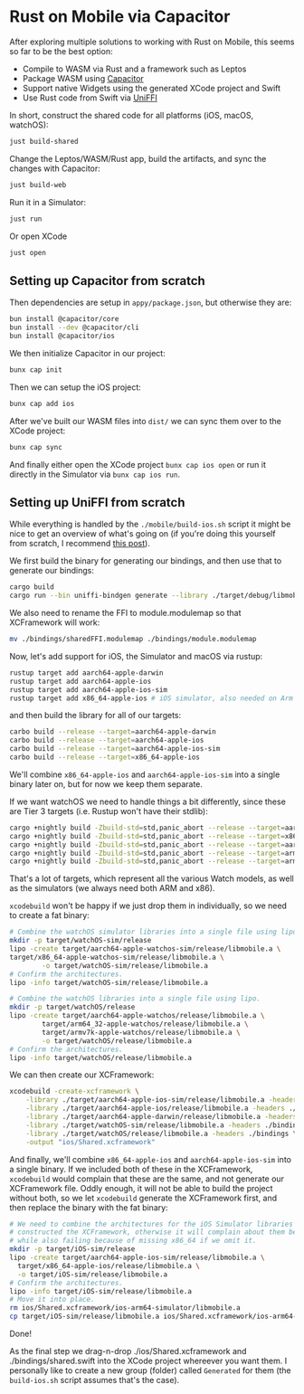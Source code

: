 # Rust on Mobile via Capacitor

After exploring multiple solutions to working with Rust on Mobile, this seems so far to be the best option:

- Compile to WASM via Rust and a framework such as Leptos
- Package WASM using [Capacitor](https://capacitorjs.com/docs)
- Support native Widgets using the generated XCode project and Swift
- Use Rust code from Swift via [UniFFI](https://github.com/mozilla/uniffi-rs)


In short, construct the shared code for all platforms (iOS, macOS, watchOS):

```bash
just build-shared
```

Change the Leptos/WASM/Rust app, build the artifacts, and sync the changes with Capacitor:

```bash
just build-web
```

Run it in a Simulator:

```bash
just run
```

Or open XCode

```bash
just open
```

## Setting up Capacitor from scratch

Then dependencies are setup in `appy/package.json`, but otherwise they are:

```bash
bun install @capacitor/core
bun install --dev @capacitor/cli
bun install @capacitor/ios
```

We then initialize Capacitor in our project:

```bash
bunx cap init
```

Then we can setup the iOS project:

```bash
bunx cap add ios
```

After we've built our WASM files into `dist/` we can sync them over to the XCode project:

```bash
bunx cap sync
```

And finally either open the XCode project `bunx cap ios open` or run it directly in the Simulator via `bunx cap ios run`.

## Setting up UniFFI from scratch

While everything is handled by the `./mobile/build-ios.sh` script it might be nice to get an overview of what's going on (if you're doing this yourself from scratch, I recommend [this post](https://forgen.tech/en/blog/post/building-an-ios-app-with-rust-using-uniffi)).

We first build the binary for generating our bindings, and then use that to generate our bindings:

```bash
cargo build
cargo run --bin uniffi-bindgen generate --library ./target/debug/libmobile.a --language swift --out-dir ./bindings
```

We also need to rename the FFI to module.modulemap so that XCFramework will work:

```bash
mv ./bindings/sharedFFI.modulemap ./bindings/module.modulemap
```

Now, let's add support for iOS, the Simulator and macOS via rustup:

```bash
rustup target add aarch64-apple-darwin
rustup target add aarch64-apple-ios
rustup target add aarch64-apple-ios-sim
rustup target add x86_64-apple-ios # iOS simulator, also needed on Arm Macs.
```

and then build the library for all of our targets:

```bash
carbo build --release --target=aarch64-apple-darwin
carbo build --release --target=aarch64-apple-ios
carbo build --release --target=aarch64-apple-ios-sim
carbo build --release --target=x86_64-apple-ios
```

We'll combine `x86_64-apple-ios` and `aarch64-apple-ios-sim` into a single binary later on, but for now we keep them separate.

If we want watchOS we need to handle things a bit differently, since these are Tier 3 targets (i.e. Rustup won't have their stdlib):

```bash
cargo +nightly build -Zbuild-std=std,panic_abort --release --target=aarch64-apple-watchos-sim
cargo +nightly build -Zbuild-std=std,panic_abort --release --target=x86_64-apple-watchos-sim
cargo +nightly build -Zbuild-std=std,panic_abort --release --target=aarch64-apple-watchos
cargo +nightly build -Zbuild-std=std,panic_abort --release --target=armv7k-apple-watchos
cargo +nightly build -Zbuild-std=std,panic_abort --release --target=arm64_32-apple-watchos
```

That's a lot of targets, which represent all the various Watch models, as well as the simulators (we always need both ARM and x86).

`xcodebuild` won't be happy if we just drop them in individually, so we need to create a fat binary:

```bash
# Combine the watchOS simulator libraries into a single file using lipo.
mkdir -p target/watchOS-sim/release
lipo -create target/aarch64-apple-watchos-sim/release/libmobile.a \
target/x86_64-apple-watchos-sim/release/libmobile.a \
        -o target/watchOS-sim/release/libmobile.a
# Confirm the architectures.
lipo -info target/watchOS-sim/release/libmobile.a

# Combine the watchOS libraries into a single file using lipo.
mkdir -p target/watchOS/release
lipo -create target/aarch64-apple-watchos/release/libmobile.a \
        target/arm64_32-apple-watchos/release/libmobile.a \
        target/armv7k-apple-watchos/release/libmobile.a \
        -o target/watchOS/release/libmobile.a
# Confirm the architectures.
lipo -info target/watchOS/release/libmobile.a
```

We can then create our XCFramework:

```bash
xcodebuild -create-xcframework \
    -library ./target/aarch64-apple-ios-sim/release/libmobile.a -headers ./bindings \
    -library ./target/aarch64-apple-ios/release/libmobile.a -headers ./bindings \
    -library ./target/aarch64-apple-darwin/release/libmobile.a -headers ./bindings \
    -library ./target/watchOS-sim/release/libmobile.a -headers ./bindings \
    -library ./target/watchOS/release/libmobile.a -headers ./bindings \
    -output "ios/Shared.xcframework"
```

And finally, we'll combine `x86_64-apple-ios` and `aarch64-apple-ios-sim` into a single binary. If we included both of these in the XCFramework, `xcodebuild` would complain that these are the same, and not generate our XCFramework file. Oddly enough, it will not be able to build the project without both, so we let `xcodebuild` generate the XCFramework first, and then replace the binary with the fat binary:

```bash
# We need to combine the architectures for the iOS Simulator libraries after we've
# constructed the XCFramework, otherwise it will complain about them being the same,
# while also failing because of missing x86_64 if we omit it.
mkdir -p target/iOS-sim/release
lipo -create target/aarch64-apple-ios-sim/release/libmobile.a \
  target/x86_64-apple-ios/release/libmobile.a \
  -o target/iOS-sim/release/libmobile.a
# Confirm the architectures.
lipo -info target/iOS-sim/release/libmobile.a
# Move it into place.
rm ios/Shared.xcframework/ios-arm64-simulator/libmobile.a
cp target/iOS-sim/release/libmobile.a ios/Shared.xcframework/ios-arm64-simulator/libmobile.a
```

Done!

As the final step we drag-n-drop ./ios/Shared.xcframework and ./bindings/shared.swift into the XCode project whereever you want them. I personally like to create a new group (folder) called `Generated` for them (the `build-ios.sh` script assumes that's the case).
